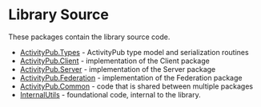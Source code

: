 # Library Source

These packages contain the library source code.

* [ActivityPub.Types](ActivityPub.Types) - ActivityPub type model and serialization routines
* [ActivityPub.Client](ActivityPub.Client) - implementation of the Client package
* [ActivityPub.Server](ActivityPub.Server) - implementation of the Server package
* [ActivityPub.Federation](ActivityPub.Federation) - implementation of the Federation package
* [ActivityPub.Common](ActivityPub.Common) - code that is shared between multiple packages
* [InternalUtils](InternalUtils) - foundational code, internal to the library.